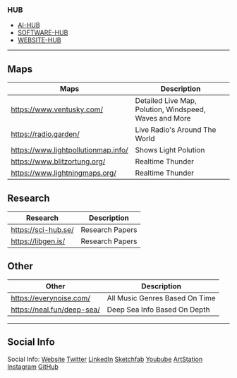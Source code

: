 ### HUB

* [AI-HUB](https://github.com/MarcelvanDuijnDev/AI-HUB)
* [SOFTWARE-HUB](https://github.com/MarcelvanDuijnDev/Software-HUB)
* [WEBSITE-HUB](https://github.com/MarcelvanDuijnDev/WEBSITE-HUB)

<hr>

## Maps

|Maps|Description|
|----|----|
|https://www.ventusky.com/|Detailed Live Map, Polution, Windspeed, Waves and More|
|https://radio.garden/|Live Radio's Around The World|
|https://www.lightpollutionmap.info/|Shows Light Polution|
|https://www.blitzortung.org/|Realtime Thunder|
|https://www.lightningmaps.org/|Realtime Thunder|


## Research

|Research|Description|
|----|----|
|https://sci-hub.se/|Research Papers|
|https://libgen.is/|Research Papers|


## Other

|Other|Description|
|----|----|
|https://everynoise.com/|All Music Genres Based On Time|
|https://neal.fun/deep-sea/|Deep Sea Info Based On Depth|

<hr>

## Social Info
Social Info: 
[Website](https://marcelvanduijndev.github.io/Website/index.html)
[Twitter](https://twitter.com/MarcelvanDuijn_)
[LinkedIn](https://www.linkedin.com/in/marcel-van-duijn/)
[Sketchfab](https://sketchfab.com/MarcelvanDuijn)
[Youbube](https://www.youtube.com/channel/UCifUu8rDfr-ljsMx8bUVGrg)
[ArtStation](https://www.artstation.com/marcelvanduijn)
[Instagram](https://www.instagram.com/marcelvanduijn_/)
[GitHub](https://github.com/MarcelvanDuijnDev)
